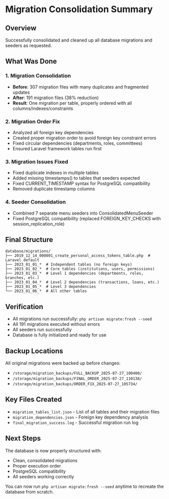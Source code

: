 # Migration Consolidation Summary

## Overview
Successfully consolidated and cleaned up all database migrations and seeders as requested.

## What Was Done

### 1. Migration Consolidation
- **Before**: 307 migration files with many duplicates and fragmented updates
- **After**: 191 migration files (38% reduction)
- **Result**: One migration per table, properly ordered with all columns/indexes/constraints

### 2. Migration Order Fix
- Analyzed all foreign key dependencies
- Created proper migration order to avoid foreign key constraint errors
- Fixed circular dependencies (departments, roles, committees)
- Ensured Laravel framework tables run first

### 3. Migration Issues Fixed
- Fixed duplicate indexes in multiple tables
- Added missing timestamps() to tables that seeders expected
- Fixed CURRENT_TIMESTAMP syntax for PostgreSQL compatibility
- Removed duplicate timestamp columns

### 4. Seeder Consolidation
- Combined 7 separate menu seeders into ConsolidatedMenuSeeder
- Fixed PostgreSQL compatibility (replaced FOREIGN_KEY_CHECKS with session_replication_role)

## Final Structure
```
database/migrations/
├── 2019_12_14_000001_create_personal_access_tokens_table.php  # Laravel default
├── 2023_01_01_*  # Independent tables (no foreign keys)
├── 2023_01_02_*  # Core tables (institutions, users, permissions)
├── 2023_01_03_*  # Level 1 dependencies (departments, roles, branches, etc.)
├── 2023_01_04_*  # Level 2 dependencies (transactions, loans, etc.)
├── 2023_01_05_*  # Level 3 dependencies
└── 2023_01_06_*  # All other tables
```

## Verification
- All migrations run successfully: `php artisan migrate:fresh --seed`
- All 191 migrations executed without errors
- All seeders run successfully
- Database is fully initialized and ready for use

## Backup Locations
All original migrations were backed up before changes:
- `/storage/migration_backups/FULL_BACKUP_2025-07-27_100400/`
- `/storage/migration_backups/FINAL_ORDER_2025-07-27_110138/`
- `/storage/migration_backups/ORDER_FIX_2025-07-27_105734/`

## Key Files Created
- `migration_tables_list.json` - List of all tables and their migration files
- `migration_dependencies.json` - Foreign key dependency analysis
- `final_migration_success.log` - Successful migration run log

## Next Steps
The database is now properly structured with:
- Clean, consolidated migrations
- Proper execution order
- PostgreSQL compatibility
- All seeders working correctly

You can now run `php artisan migrate:fresh --seed` anytime to recreate the database from scratch.